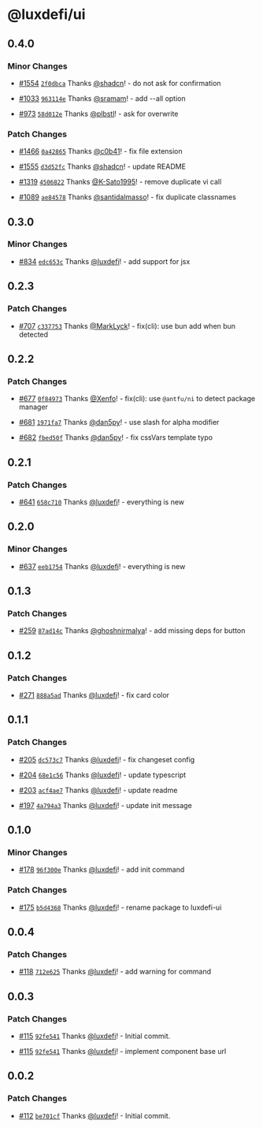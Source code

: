 # @luxdefi/ui

## 0.4.0

### Minor Changes

- [#1554](https://github.com/shadcn-ui/ui/pull/1554) [`2f0dbca`](https://github.com/shadcn-ui/ui/commit/2f0dbca22180507c20088f595613481adcfb51ed) Thanks [@shadcn](https://github.com/shadcn)! - do not ask for confirmation

- [#1033](https://github.com/shadcn-ui/ui/pull/1033) [`963114e`](https://github.com/shadcn-ui/ui/commit/963114e118a2263f4ee449cc07b0f6f7e5104bc1) Thanks [@sramam](https://github.com/sramam)! - add --all option

- [#973](https://github.com/shadcn-ui/ui/pull/973) [`58d012e`](https://github.com/shadcn-ui/ui/commit/58d012e342d2563b4c43ed2ac18879a6d5044980) Thanks [@plbstl](https://github.com/plbstl)! - ask for overwrite

### Patch Changes

- [#1466](https://github.com/shadcn-ui/ui/pull/1466) [`0a42865`](https://github.com/shadcn-ui/ui/commit/0a4286500ee06289eccde8fe9257c169b47dbc93) Thanks [@c0b41](https://github.com/c0b41)! - fix file extension

- [#1555](https://github.com/shadcn-ui/ui/pull/1555) [`d3d52fc`](https://github.com/shadcn-ui/ui/commit/d3d52fc68723a895ddad99e1f5c9420d981d3387) Thanks [@shadcn](https://github.com/shadcn)! - update README

- [#1319](https://github.com/shadcn-ui/ui/pull/1319) [`4506822`](https://github.com/shadcn-ui/ui/commit/450682238922bf025ff919f0a84147894710fb71) Thanks [@K-Sato1995](https://github.com/K-Sato1995)! - remove duplicate vi call

- [#1089](https://github.com/shadcn-ui/ui/pull/1089) [`ae84578`](https://github.com/shadcn-ui/ui/commit/ae845788f688d60f0e8ac020e16a4bd357978baf) Thanks [@santidalmasso](https://github.com/santidalmasso)! - fix duplicate classnames

## 0.3.0

### Minor Changes

- [#834](https://github.com/luxdefi/ui/pull/834) [`edc653c`](https://github.com/luxdefi/ui/commit/edc653c01e6d4d5a51f3e414f2aeeb77af758257) Thanks [@luxdefi](https://github.com/luxdefi)! - add support for jsx

## 0.2.3

### Patch Changes

- [#707](https://github.com/luxdefi/ui/pull/707) [`c337753`](https://github.com/luxdefi/ui/commit/c3377530f43baa95c9e41cce7c07b1a4db1e3ee6) Thanks [@MarkLyck](https://github.com/MarkLyck)! - fix(cli): use bun add when bun detected

## 0.2.2

### Patch Changes

- [#677](https://github.com/luxdefi/ui/pull/677) [`0f84973`](https://github.com/luxdefi/ui/commit/0f84973b4d779d16efe3877b9206ea908261ed8f) Thanks [@Xenfo](https://github.com/Xenfo)! - fix(cli): use `@antfu/ni` to detect package manager

- [#681](https://github.com/luxdefi/ui/pull/681) [`1971fa7`](https://github.com/luxdefi/ui/commit/1971fa7511a22354a9acda12391b55517a261668) Thanks [@dan5py](https://github.com/dan5py)! - use slash for alpha modifier

- [#682](https://github.com/luxdefi/ui/pull/682) [`fbed50f`](https://github.com/luxdefi/ui/commit/fbed50f4e8d4fc8a4736c2a80b5c61c9b3f5e05a) Thanks [@dan5py](https://github.com/dan5py)! - fix cssVars template typo

## 0.2.1

### Patch Changes

- [#641](https://github.com/luxdefi/ui/pull/641) [`658c710`](https://github.com/luxdefi/ui/commit/658c710bced7b827a0d32dbcda03a4136961dff1) Thanks [@luxdefi](https://github.com/luxdefi)! - everything is new

## 0.2.0

### Minor Changes

- [#637](https://github.com/luxdefi/ui/pull/637) [`eeb1754`](https://github.com/luxdefi/ui/commit/eeb17545a16824e11d09149a5ecab9fca570c448) Thanks [@luxdefi](https://github.com/luxdefi)! - everything is new

## 0.1.3

### Patch Changes

- [#259](https://github.com/luxdefi/ui/pull/259) [`87ad14c`](https://github.com/luxdefi/ui/commit/87ad14cb2a27ee2d1000344cbe5f8f4fdbfc939a) Thanks [@ghoshnirmalya](https://github.com/ghoshnirmalya)! - add missing deps for button

## 0.1.2

### Patch Changes

- [#271](https://github.com/luxdefi/ui/pull/271) [`888a5ad`](https://github.com/luxdefi/ui/commit/888a5ad6f602371a27cc88a2573993d5818e745c) Thanks [@luxdefi](https://github.com/luxdefi)! - fix card color

## 0.1.1

### Patch Changes

- [#205](https://github.com/luxdefi/ui/pull/205) [`dc573c7`](https://github.com/luxdefi/ui/commit/dc573c7e9ecf73a9a8f53320bc4f5db17d7bd2b3) Thanks [@luxdefi](https://github.com/luxdefi)! - fix changeset config

- [#204](https://github.com/luxdefi/ui/pull/204) [`68e1c56`](https://github.com/luxdefi/ui/commit/68e1c5624a35edb3c38e5f739acf3387fdca541c) Thanks [@luxdefi](https://github.com/luxdefi)! - update typescript

- [#203](https://github.com/luxdefi/ui/pull/203) [`acf4ae7`](https://github.com/luxdefi/ui/commit/acf4ae79cb734671a5b5c227b5009f38b59e3f19) Thanks [@luxdefi](https://github.com/luxdefi)! - update readme

- [#197](https://github.com/luxdefi/ui/pull/197) [`4a794a3`](https://github.com/luxdefi/ui/commit/4a794a354f3e03b76cba32049971afc2f6986080) Thanks [@luxdefi](https://github.com/luxdefi)! - update init message

## 0.1.0

### Minor Changes

- [#178](https://github.com/luxdefi/ui/pull/178) [`96f300e`](https://github.com/luxdefi/ui/commit/96f300ea7471de9de9d433114d010d8fef2c8bae) Thanks [@luxdefi](https://github.com/luxdefi)! - add init command

### Patch Changes

- [#175](https://github.com/luxdefi/ui/pull/175) [`b5d4368`](https://github.com/luxdefi/ui/commit/b5d43688b975eb66b95b71af0396d07f94dde247) Thanks [@luxdefi](https://github.com/luxdefi)! - rename package to luxdefi-ui

## 0.0.4

### Patch Changes

- [#118](https://github.com/luxdefi/ui/pull/118) [`712e625`](https://github.com/luxdefi/ui/commit/712e625d485a0d7ac77fea4d5077d9ec7a33c513) Thanks [@luxdefi](https://github.com/luxdefi)! - add warning for command

## 0.0.3

### Patch Changes

- [#115](https://github.com/luxdefi/ui/pull/115) [`92fe541`](https://github.com/luxdefi/ui/commit/92fe54184b5e9b5ac7259829436d7786a52606b3) Thanks [@luxdefi](https://github.com/luxdefi)! - Initial commit.

- [#115](https://github.com/luxdefi/ui/pull/115) [`92fe541`](https://github.com/luxdefi/ui/commit/92fe54184b5e9b5ac7259829436d7786a52606b3) Thanks [@luxdefi](https://github.com/luxdefi)! - implement component base url

## 0.0.2

### Patch Changes

- [#112](https://github.com/luxdefi/ui/pull/112) [`be701cf`](https://github.com/luxdefi/ui/commit/be701cf139e0acc0ced3e161d246f7b2b53dccbe) Thanks [@luxdefi](https://github.com/luxdefi)! - Initial commit.

